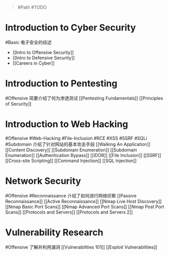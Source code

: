 > #Path #TODO

# Introduction to Cyber Security
#Basic 
电子安全的综述
- [[Intro to Offensive Security]]
- [[Intro to Defensive Security]]
- [[Careers in Cyber]]

# Introduction to Pentesting
#Offensive 
简要介绍了何为渗透测试
[[Pentesting Fundamentals]]
[[Principles of Security]]

# Introduction to Web Hacking
#Offensive #Web-Hacking #File-Inclusion #RCE #XSS #SSRF #SQLi #Subdomain 
介绍了针对网站的基本攻击手段
[[Walking An Application]]
[[Content Discovery]]
[[Subdomain Enumeration]]
[[Subdomain Enumeration]]
[[Authentication Bypass]]
[[IDOR]]
[[File Inclusion]]
[[SSRF]]
[[Cross-site Scripting]]
[[Command Injection]]
[[SQL Injection]]

# Network Security
#Offensive #Reconnaissance 
介绍了如何进行网络侦察
[[Passive Reconnaissance]]
[[Active Reconnaissance]]
[[Nmap Live Host Discovery]]
[[Nmap Basic Port Scans]]
[[Nmap Advanced Port Scans]]
[[Nmap Post Port Scans]]
[[Protocols and Servers]]
[[Protocols and Servers 2]]

# Vulnerability Research
#Offensive 
了解并利用漏洞
[[Vulnerabilities 101]]
[[Exploit Vulnerabilities]]